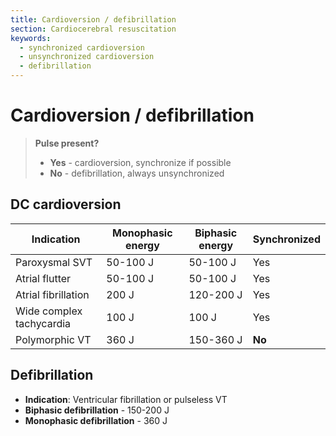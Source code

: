 ```yaml
---
title: Cardioversion / defibrillation
section: Cardiocerebral resuscitation
keywords:
  - synchronized cardioversion
  - unsynchronized cardioversion
  - defibrillation
---
```


# Cardioversion / defibrillation

> **Pulse present?**
> - **Yes** - cardioversion, synchronize if possible
> - **No** - defibrillation, always unsynchronized

## DC cardioversion

| Indication               | Monophasic energy | Biphasic energy | Synchronized |
|--------------------------|-------------------|-----------------|--------------|
| Paroxysmal SVT           | 50-100 J          | 50-100 J        | Yes          |
| Atrial flutter           | 50-100 J          | 50-100 J        | Yes          |
| Atrial fibrillation      | 200 J             | 120-200 J       | Yes          |
| Wide complex tachycardia | 100 J             | 100 J           | Yes          |
| Polymorphic VT           | 360 J             | 150-360 J       | **No**       |

## Defibrillation

- **Indication**: Ventricular fibrillation or pulseless VT
- **Biphasic defibrillation** - 150-200 J
- **Monophasic defibrillation** - 360 J
